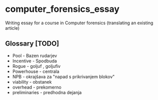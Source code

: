# computer_forensics_essay
Writing essay for a course in Computer forensics (translating an existing article)

## Glossary [TODO] ##

* Pool - Bazen rudarjev
* Incentive - Spodbuda
* Rogue - goljuf , goljufiv
* Powerhouse - centrala
* NPB - okrajšava za "napad s prikrivanjem blokov"
* viability - obstanek
* overhead - prekomerno
* preliminaries - predhodna dejanja
